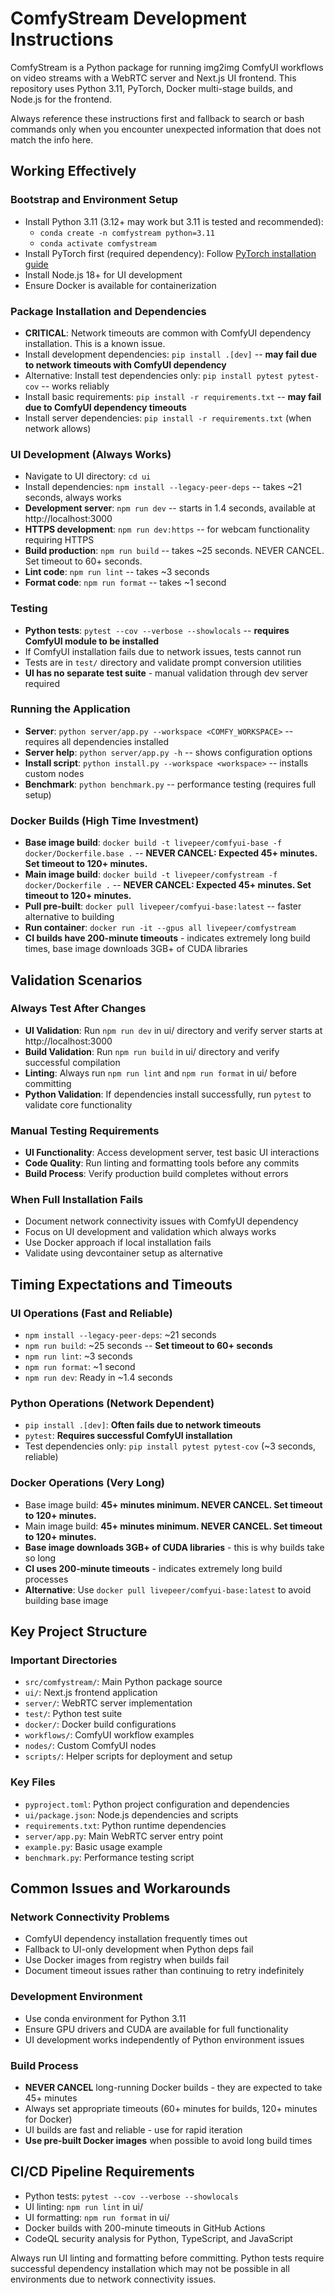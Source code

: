 # ComfyStream Development Instructions

ComfyStream is a Python package for running img2img ComfyUI workflows on video streams with a WebRTC server and Next.js UI frontend. This repository uses Python 3.11, PyTorch, Docker multi-stage builds, and Node.js for the frontend.

Always reference these instructions first and fallback to search or bash commands only when you encounter unexpected information that does not match the info here.

## Working Effectively

### Bootstrap and Environment Setup
- Install Python 3.11 (3.12+ may work but 3.11 is tested and recommended):
  - `conda create -n comfystream python=3.11`
  - `conda activate comfystream`
- Install PyTorch first (required dependency): Follow [PyTorch installation guide](https://pytorch.org/get-started/locally/)
- Install Node.js 18+ for UI development
- Ensure Docker is available for containerization

### Package Installation and Dependencies
- **CRITICAL**: Network timeouts are common with ComfyUI dependency installation. This is a known issue.
- Install development dependencies: `pip install .[dev]` -- **may fail due to network timeouts with ComfyUI dependency**
- Alternative: Install test dependencies only: `pip install pytest pytest-cov` -- works reliably
- Install basic requirements: `pip install -r requirements.txt` -- **may fail due to ComfyUI dependency timeouts**
- Install server dependencies: `pip install -r requirements.txt` (when network allows)

### UI Development (Always Works)
- Navigate to UI directory: `cd ui`
- Install dependencies: `npm install --legacy-peer-deps` -- takes ~21 seconds, always works
- **Development server**: `npm run dev` -- starts in 1.4 seconds, available at http://localhost:3000
- **HTTPS development**: `npm run dev:https` -- for webcam functionality requiring HTTPS
- **Build production**: `npm run build` -- takes ~25 seconds. NEVER CANCEL. Set timeout to 60+ seconds.
- **Lint code**: `npm run lint` -- takes ~3 seconds
- **Format code**: `npm run format` -- takes ~1 second

### Testing
- **Python tests**: `pytest --cov --verbose --showlocals` -- **requires ComfyUI module to be installed**
- If ComfyUI installation fails due to network issues, tests cannot run
- Tests are in `test/` directory and validate prompt conversion utilities
- **UI has no separate test suite** - manual validation through dev server required

### Running the Application
- **Server**: `python server/app.py --workspace <COMFY_WORKSPACE>` -- requires all dependencies installed
- **Server help**: `python server/app.py -h` -- shows configuration options
- **Install script**: `python install.py --workspace <workspace>` -- installs custom nodes
- **Benchmark**: `python benchmark.py` -- performance testing (requires full setup)

### Docker Builds (High Time Investment)
- **Base image build**: `docker build -t livepeer/comfyui-base -f docker/Dockerfile.base .` -- **NEVER CANCEL: Expected 45+ minutes. Set timeout to 120+ minutes.**
- **Main image build**: `docker build -t livepeer/comfystream -f docker/Dockerfile .` -- **NEVER CANCEL: Expected 45+ minutes. Set timeout to 120+ minutes.**
- **Pull pre-built**: `docker pull livepeer/comfyui-base:latest` -- faster alternative to building
- **Run container**: `docker run -it --gpus all livepeer/comfystream`
- **CI builds have 200-minute timeouts** - indicates extremely long build times, base image downloads 3GB+ of CUDA libraries

## Validation Scenarios

### Always Test After Changes
- **UI Validation**: Run `npm run dev` in ui/ directory and verify server starts at http://localhost:3000
- **Build Validation**: Run `npm run build` in ui/ directory and verify successful compilation
- **Linting**: Always run `npm run lint` and `npm run format` in ui/ before committing
- **Python Validation**: If dependencies install successfully, run `pytest` to validate core functionality

### Manual Testing Requirements
- **UI Functionality**: Access development server, test basic UI interactions
- **Code Quality**: Run linting and formatting tools before any commits
- **Build Process**: Verify production build completes without errors

### When Full Installation Fails
- Document network connectivity issues with ComfyUI dependency
- Focus on UI development and validation which always works
- Use Docker approach if local installation fails
- Validate using devcontainer setup as alternative

## Timing Expectations and Timeouts

### UI Operations (Fast and Reliable)
- `npm install --legacy-peer-deps`: ~21 seconds
- `npm run build`: ~25 seconds -- **Set timeout to 60+ seconds**
- `npm run lint`: ~3 seconds
- `npm run format`: ~1 second
- `npm run dev`: Ready in ~1.4 seconds

### Python Operations (Network Dependent)
- `pip install .[dev]`: **Often fails due to network timeouts**
- `pytest`: **Requires successful ComfyUI installation**
- Test dependencies only: `pip install pytest pytest-cov` (~3 seconds, reliable)

### Docker Operations (Very Long)
- Base image build: **45+ minutes minimum. NEVER CANCEL. Set timeout to 120+ minutes.**
- Main image build: **45+ minutes minimum. NEVER CANCEL. Set timeout to 120+ minutes.**
- **Base image downloads 3GB+ of CUDA libraries** - this is why builds take so long
- **CI uses 200-minute timeouts** - indicates extremely long build processes
- **Alternative**: Use `docker pull livepeer/comfyui-base:latest` to avoid building base image

## Key Project Structure

### Important Directories
- `src/comfystream/`: Main Python package source
- `ui/`: Next.js frontend application  
- `server/`: WebRTC server implementation
- `test/`: Python test suite
- `docker/`: Docker build configurations
- `workflows/`: ComfyUI workflow examples
- `nodes/`: Custom ComfyUI nodes
- `scripts/`: Helper scripts for deployment and setup

### Key Files
- `pyproject.toml`: Python project configuration and dependencies
- `ui/package.json`: Node.js dependencies and scripts
- `requirements.txt`: Python runtime dependencies
- `server/app.py`: Main WebRTC server entry point
- `example.py`: Basic usage example
- `benchmark.py`: Performance testing script

## Common Issues and Workarounds

### Network Connectivity Problems
- ComfyUI dependency installation frequently times out
- Fallback to UI-only development when Python deps fail
- Use Docker images from registry when builds fail
- Document timeout issues rather than continuing to retry indefinitely

### Development Environment
- Use conda environment for Python 3.11
- Ensure GPU drivers and CUDA are available for full functionality
- UI development works independently of Python environment issues

### Build Process
- **NEVER CANCEL** long-running Docker builds - they are expected to take 45+ minutes
- Always set appropriate timeouts (60+ minutes for builds, 120+ minutes for Docker)
- UI builds are fast and reliable - use for rapid iteration
- **Use pre-built Docker images** when possible to avoid long build times

## CI/CD Pipeline Requirements
- Python tests: `pytest --cov --verbose --showlocals`
- UI linting: `npm run lint` in ui/
- UI formatting: `npm run format` in ui/
- Docker builds with 200-minute timeouts in GitHub Actions
- CodeQL security analysis for Python, TypeScript, and JavaScript

Always run UI linting and formatting before committing. Python tests require successful dependency installation which may not be possible in all environments due to network connectivity issues.